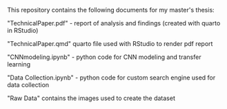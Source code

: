This repository contains the following documents for my master's thesis:

"TechnicalPaper.pdf" - report of analysis and findings (created with quarto in RStudio)

"TechnicalPaper.qmd" quarto file used with RStudio to render pdf report 

"CNNmodeling.ipynb" - python code for CNN modeling and transfer learning

"Data Collection.ipynb" - python code for custom search engine used for data collection

"Raw Data" contains the images used to create the dataset
